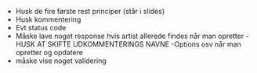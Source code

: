 - Husk de fire første rest principer (står i slides)
- Husk kommentering
- Evt status code
- Måske lave noget response hvis artist allerede findes når man opretter
-HUSK AT SKIFTE UDKOMMENTERINGS NAVNE
-Options osv når man opretter og opdatere
- måske vise noget validering